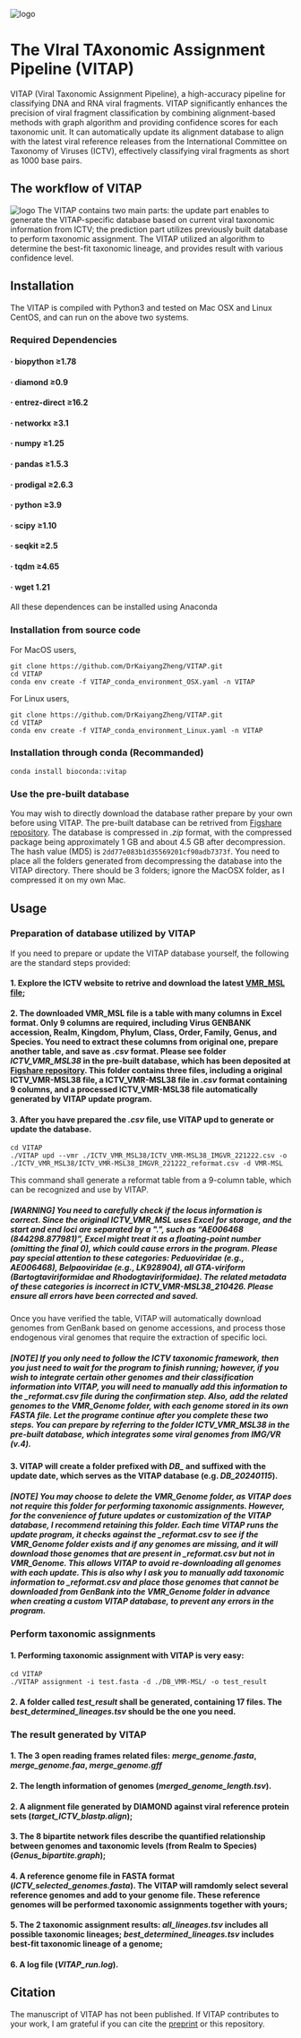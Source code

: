 ![logo](/images/logo.png)
# **The VIral TAxonomic Assignment Pipeline (VITAP)**
VITAP (Viral Taxonomic Assignment Pipeline), a high-accuracy pipeline for classifying DNA and RNA viral fragments. VITAP significantly enhances the precision of viral fragment classification by combining alignment-based methods with graph algorithm and providing confidence scores for each taxonomic unit. It can automatically update its alignment database to align with the latest viral reference releases from the International Committee on Taxonomy of Viruses (ICTV), effectively classifying viral fragments as short as 1000 base pairs.
## The workflow of VITAP
![logo](/images/workflow.png)
The VITAP contains two main parts: the update part enables to generate the VITAP-specific database based on current viral taxonomic information from ICTV; the prediction part utilizes previously built database to perform taxonomic assignment. The VITAP utilized an algorithm to determine the best-fit taxonomic lineage, and provides result with various confidence level.
## Installation
The VITAP is compiled with Python3 and tested on Mac OSX and Linux CentOS, and can run on the above two systems.
### Required Dependencies
####   · biopython  ≥1.78
####   · diamond  ≥0.9
####   · entrez-direct  ≥16.2
####   · networkx  ≥3.1
####   · numpy  ≥1.25
####   · pandas  ≥1.5.3
####   · prodigal  ≥2.6.3
####   · python  ≥3.9
####   · scipy  ≥1.10
####   · seqkit  ≥2.5
####   · tqdm  ≥4.65
####   · wget  1.21
All these dependences can be installed using Anaconda
### Installation from source code
For MacOS users,
```
git clone https://github.com/DrKaiyangZheng/VITAP.git
cd VITAP
conda env create -f VITAP_conda_environment_OSX.yaml -n VITAP
```
For Linux users,
```
git clone https://github.com/DrKaiyangZheng/VITAP.git
cd VITAP
conda env create -f VITAP_conda_environment_Linux.yaml -n VITAP
```
### Installation through conda (Recommanded)
```
conda install bioconda::vitap
```
### Use the pre-built database
You may wish to directly download the database rather prepare by your own before using VITAP. The pre-built database can be retrived from [Figshare repository](https://doi.org/10.6084/m9.figshare.25426159.v1). The database is compressed in *.zip* format, with the compressed package being approximately 1 GB and about 4.5 GB after decompression. The hash value (MD5) is `2dd77e083b1d35569201cf90adb7373f`. You need to place all the folders generated from decompressing the database into the VITAP directory. There should be 3 folders; ignore the MacOSX folder, as I compressed it on my own Mac.
## Usage
### Preparation of database utilized by VITAP
If you need to prepare or update the VITAP database yourself, the following are the standard steps provided:
#### 1. Explore the ICTV website to retrive and download the latest [VMR_MSL file](https://ictv.global/msl);
#### 2. The downloaded VMR_MSL file is a table with many columns in Excel format. Only **9** columns are required, including **Virus GENBANK accession**,	**Realm**,	**Kingdom**,	**Phylum**,	**Class**,	**Order**,	**Family**,	**Genus**, and	**Species**. You need to extract these columns from original one, prepare another table, and save as *.csv* format. Please see folder *ICTV_VMR_MSL38* in the pre-built database, which has been deposited at [Figshare repository](https://doi.org/10.6084/m9.figshare.25426159.v1). This folder contains three files, including a original ICTV_VMR-MSL38 file, a ICTV_VMR-MSL38 file in *.csv* format containing **9** columns, and a processed ICTV_VMR-MSL38 file automatically generated by VITAP update program. 
#### 3. After you have prepared the *.csv* file, use **VITAP upd** to generate or update the database.
```
cd VITAP
./VITAP upd --vmr ./ICTV_VMR_MSL38/ICTV_VMR-MSL38_IMGVR_221222.csv -o ./ICTV_VMR_MSL38/ICTV_VMR-MSL38_IMGVR_221222_reformat.csv -d VMR-MSL
```
This command shall generate a reformat table from a 9-column table, which can be recognized and use by VITAP.
##### **[WARNING]** You need to carefully check if the locus information is correct. Since the original ICTV_VMR_MSL uses Excel for storage, and the start and end loci are separated by a ".", such as “AE006468 (844298.877981)”, Excel might treat it as a floating-point number (omitting the final 0), which could cause errors in the program. Please pay special attention to these categories: Peduoviridae (e.g., AE006468), Belpaoviridae (e.g., LK928904), all GTA-viriform (Bartogtaviriformidae and Rhodogtaviriformidae). The related metadata of these categories is incorrect in ICTV_VMR-MSL38_210426. Please ensure all errors have been corrected and saved.
Once you have verified the table, VITAP will automatically download genomes from GenBank based on genome accessions, and process those endogenous viral genomes that require the extraction of specific loci.
##### **[NOTE]** If you only need to follow the ICTV taxonomic framework, then you just need to wait for the program to finish running; however, if you wish to integrate certain other genomes and their classification information into VITAP, you will need to manually add this information to the *_reformat.csv* file during the confirmation step. Also, add the related genomes to the *VMR_Genome* folder, with each genome stored in its own FASTA file. Let the programe continue after you complete these two steps. You can prepare by referring to the folder *ICTV_VMR_MSL38* in the pre-built database, which integrates some viral genomes from IMG/VR (v.4).
#### 3. VITAP will create a folder prefixed with *DB_* and suffixed with the update date, which serves as the VITAP database (e.g. *DB_20240115*).
##### **[NOTE]** You may choose to delete the *VMR_Genome* folder, as VITAP does not require this folder for performing taxonomic assignments. However, for the convenience of future updates or customization of the VITAP database, I recommend retaining this folder. Each time VITAP runs the update program, it checks against the *_reformat.csv* to see if the *VMR_Genome* folder exists and if any genomes are missing, and it will download those genomes that are present in *_reformat.csv* but not in *VMR_Genome*. This allows VITAP to avoid re-downloading all genomes with each update. This is also why I ask you to manually add taxonomic information to *_reformat.csv* and place those genomes that cannot be downloaded from GenBank into the VMR_Genome folder in advance when creating a custom VITAP database, to prevent any errors in the program.
### Perform taxonomic assignments
#### 1. Performing taxonomic assignment with VITAP is very easy:
```
cd VITAP
./VITAP assignment -i test.fasta -d ./DB_VMR-MSL/ -o test_result
```
#### 2. A folder called *test_result* shall be generated, containing 17 files. The *best_determined_lineages.tsv* should be the one you need.
### The result generated by VITAP
#### 1. The 3 open reading frames related files: *merge_genome.fasta*, *merge_genome.faa*, *merge_genome.gff*
#### 2. The length information of genomes (*merged_genome_length.tsv*).
#### 2. A alignment file generated by DIAMOND against viral reference protein sets (*target_ICTV_blastp.align*);
#### 3. The 8 bipartite network files describe the quantified relationship between genomes and taxonomic levels (from Realm to Species)(*Genus_bipartite.graph*);
#### 4. A reference genome file in FASTA format (*ICTV_selected_genomes.fasta*). The VITAP will ramdomly select several reference genomes and add to your genome file. These reference genomes will be performed taxonomic assignments together with yours;
#### 5. The 2 taxonomic assignment results: *all_lineages.tsv* includes all possible taxonomic lineages; *best_determined_lineages.tsv* includes best-fit taxonomic lineage of a genome;
#### 6. A log file (*VITAP_run.log*).
## Citation
The manuscript of VITAP has not been published. If VITAP contributes to your work, I am grateful if you can cite the [preprint](https://doi.org/10.21203/rs.3.rs-4406120/v1) or this repository.


